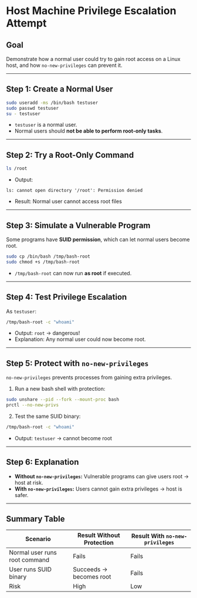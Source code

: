 
# Host Machine Privilege Escalation Attempt

## Goal
Demonstrate how a normal user could try to gain root access on a Linux host, and how `no-new-privileges` can prevent it.

---

## Step 1: Create a Normal User
```bash
sudo useradd -ms /bin/bash testuser
sudo passwd testuser
su - testuser
```
- `testuser` is a normal user.  
- Normal users should **not be able to perform root-only tasks**.

---

## Step 2: Try a Root-Only Command
```bash
ls /root
```
- Output:
```
ls: cannot open directory '/root': Permission denied
```
- Result: Normal user cannot access root files 

---

## Step 3: Simulate a Vulnerable Program
Some programs have **SUID permission**, which can let normal users become root.

```bash
sudo cp /bin/bash /tmp/bash-root
sudo chmod +s /tmp/bash-root
```
- `/tmp/bash-root` can now run **as root** if executed.

---

## Step 4: Test Privilege Escalation
As `testuser`:
```bash
/tmp/bash-root -c "whoami"
```
- Output: `root` → dangerous!  
- Explanation: Any normal user could now become root.

---

## Step 5: Protect with `no-new-privileges`
`no-new-privileges` prevents processes from gaining extra privileges.

1. Run a new bash shell with protection:
```bash
sudo unshare --pid --fork --mount-proc bash
prctl --no-new-privs
```

2. Test the same SUID binary:
```bash
/tmp/bash-root -c "whoami"
```
- Output: `testuser` → cannot become root 

---

## Step 6: Explanation
- **Without `no-new-privileges`:** Vulnerable programs can give users root → host at risk.  
- **With `no-new-privileges`:** Users cannot gain extra privileges → host is safer.

---

## Summary Table

| Scenario                     | Result Without Protection | Result With `no-new-privileges` |
|-------------------------------|--------------------------|--------------------------------|
| Normal user runs root command | Fails                    | Fails                          |
| User runs SUID binary         | Succeeds → becomes root  | Fails                          |
| Risk                          | High                     | Low                            |
